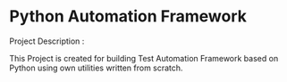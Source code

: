 # Python Automation Framework

Project Description :

This Project is created for building Test Automation Framework based on Python using own utilities written from scratch.